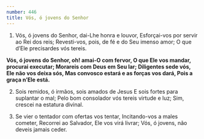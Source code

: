 ```yaml
---
number: 446
title: Vós, ó jovens do Senhor
---
```


1. Vós, ó jovens do Senhor, dai-Lhe honra e louvor,
  Esforçai-vos por servir ao Rei dos reis;
  Revesti-vos, pois, de fé e do Seu imenso amor;
  O que d’Ele precisardes vós tereis.

  __Vós, ó jovens do Senhor, oh! amai-O com fervor,
  O que Ele vos mandar, procurai executar;
  Morareis com Deus em Seu lar;
  Diligentes sede vós, Ele não vos deixa sós,
  Mas convosco estará e as forças vos dará,
  Pois a graça n’Ele está.__

2. Sois remidos, ó irmãos, sois amados de Jesus
  E sois fortes para suplantar o mal;
  Pelo bom consolador vós tereis virtude e luz;
  Sim, crescei na estatura divinal.

3. Se vier o tentador com ofertas vos tentar,
  Incitando-vos a males cometer,
  Recorrei ao Salvador, Ele vos virá livrar;
  Vós, ó jovens, não deveis jamais ceder.
